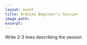 ```yaml
---
layout: event
title: Arduino Beginner's Session
image_path: 
excerpt: 
---
```


Write 2-3 lines describing the session